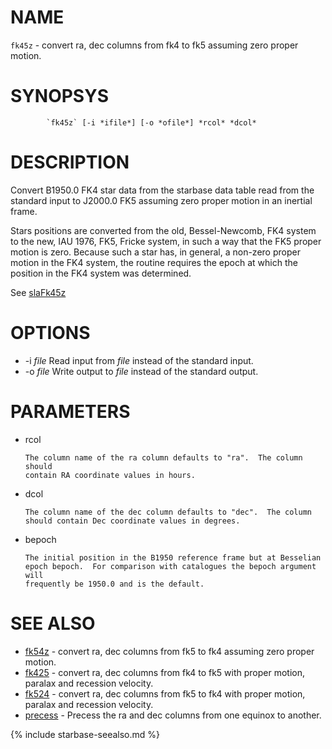
NAME
====

`fk45z`     - convert ra, dec columns from fk4 to fk5 assuming zero proper motion.

SYNOPSYS
========

```
        `fk45z` [-i *ifile*] [-o *ofile*] *rcol* *dcol*
```

DESCRIPTION
===========

  Convert B1950.0 FK4 star data from the starbase data table 
  read from the standard input to J2000.0 FK5 assuming zero
  proper motion in an inertial frame.
  
  Stars positions are converted from the old, Bessel-Newcomb, FK4
  system to the new, IAU 1976, FK5, Fricke system, in such a
  way that the FK5 proper motion is zero.  Because such a star
  has, in general, a non-zero proper motion in the FK4 system,
  the routine requires the epoch at which the position in the
  FK4 system was determined.

  See [slaFk45z]( slalib/slaFk45z.3.html)

OPTIONS
=======

  * -i *file* Read input from *file* instead of the standard input.
  * -o *file* Write output to *file* instead of the standard output.

PARAMETERS
==========

  * rcol

        The column name of the ra column defaults to "ra".  The column should
        contain RA coordinate values in hours.

  * dcol

        The column name of the dec column defaults to "dec".  The column
        should contain Dec coordinate values in degrees.

  * bepoch

        The initial position in the B1950 reference frame but at Besselian
        epoch bepoch.  For comparison with catalogues the bepoch argument will
        frequently be 1950.0 and is the default.

SEE ALSO
========


- [fk54z](fk54z.html)     - convert ra, dec columns from fk5 to fk4 assuming zero proper
                  motion.
- [fk425](fk425.html)     - convert ra, dec columns from fk4 to fk5 with proper motion,
                  paralax and recession velocity.
- [fk524](fk524.html)     - convert ra, dec columns from fk5 to fk4 with proper motion,
                  paralax and recession velocity.
- [precess](precess.html)     - Precess the ra and dec columns from one equinox to another.


{% include starbase-seealso.md %}

